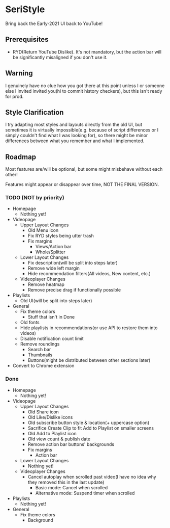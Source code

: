# SeriStyle
Bring back the Early-2021 UI back to YouTube!

## Prerequisites
- RYD(Return YouTube Dislike). It's not mandatory, but the action bar will be significantly misaligned if you don't use it.

## Warning
I genuinely have no clue how you got there at this point unless I or someone else I invited invited you(hi to commit history checkers), but this isn't ready for prod.

## Style Clarification
I try adapting most styles and layouts directly from the old UI, but sometimes it is virtually impossible(e.g. because of script differences or I simply couldn't find what I was looking for), so there might be minor differences between what you remember and what I implemented.

## Roadmap
Most features are/will be optional, but some might misbehave without each other!

Features might appear or disappear over time, NOT THE FINAL VERSION.
### TODO (NOT by priority)
- Homepage
  - Nothing yet!
- Videopage
  - Upper Layout Changes
    - Old Menu icon
    - Fix RYD styles being utter trash
    - Fix margins
      - Views/Action bar
      - Whole/Splitter
  - Lower Layout Changes
    - Fix description(will be split into steps later)
    - Remove wide left margin
    - Hide recommendation filters(All videos, New content, etc.)
  - Videoplayer Changes
    - Remove heatmap
    - Remove precise drag if functionally possible
- Playlists
  - Old UI(will be split into steps later)
- General
  - Fix theme colors
    - Stuff that isn't in Done
  - Old fonts
  - Hide playlists in recommendations(or use API to restore them into videos)
  - Disable notification count limit
  - Remove roundings
    - Search bar
    - Thumbnails
    - Buttons(might be distributed between other sections later)
- Convert to Chrome extension
### Done
- Homepage
  - Nothing yet!
- Videopage
  - Upper Layout Changes
    - Old Share icon
    - Old Like/Dislike icons
    - Old subscribe button style & location(+ uppercase option)
    - Sacrifice Create Clip to fit Add to Playlist on smaller screens
    - Old Add to Playlist icon
    - Old view count & publish date
    - Remove action bar buttons' backgrounds
    - Fix margins
      - Action bar
  - Lower Layout Changes
    - Nothing yet!
  - Videoplayer Changes
    - Cancel autoplay when scrolled past video(I have no idea why they removed this in the last update)
      - Basic mode: Cancel when scrolled
      - Alternative mode: Suspend timer when scrolled
- Playlists
  - Nothing yet!
- General
  - Fix theme colors
    - Background
